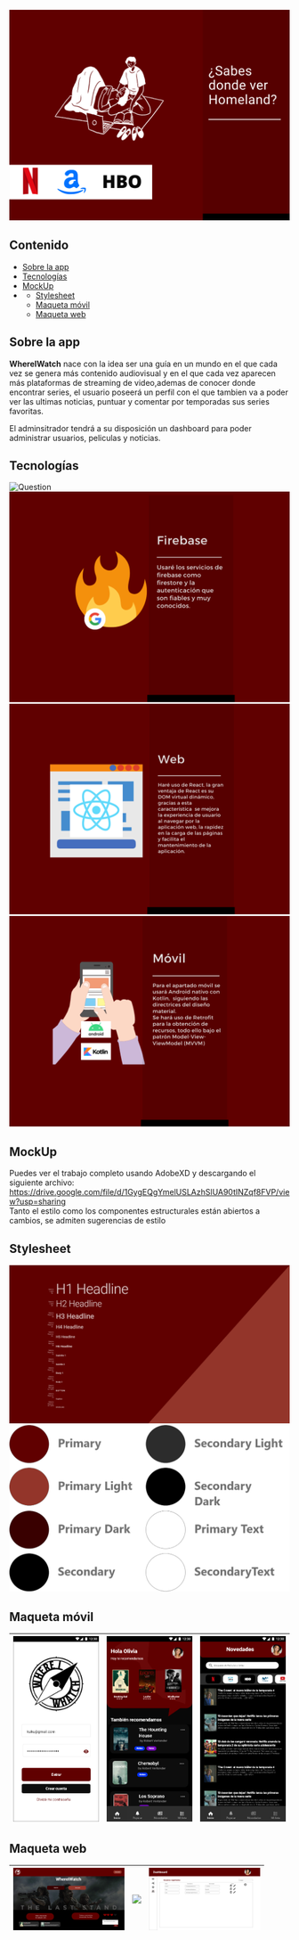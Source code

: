 ![Question](https://github.com/BeTheVal/WhereIWatch/blob/main/WIW%20Anteproyecto/Question.png)


## Contenido
* [Sobre la app](#sobre-la-app)
* [Tecnologías](#tecnologías)
* [MockUp](#mockup)
* * [Stylesheet](#stylesheet)
  * [Maqueta móvil](#maqueta-móvil)
  * [Maqueta web](#maqueta-web)


## Sobre la app

**WhereIWatch** nace con la idea ser una guía en un mundo en el que cada vez se genera más contenido audiovisual y en el que cada vez aparecen más plataformas de streaming de video,ademas de conocer donde encontrar series, el usuario poseerá un perfil con el que tambien va a poder ver las ultimas noticias, puntuar y comentar por temporadas sus series favoritas.

El adminsitrador tendrá a su disposición un dashboard para poder administrar usuarios, peliculas y noticias.

## Tecnologías
![Question](https://github.com/BeTheVal/WhereIWatch/blob/main/WIW%20Anteproyecto/Visi%C3%B3n%20General.png)
![Backend](https://github.com/BeTheVal/WhereIWatch/blob/main/WIW%20Anteproyecto/Servidor.png)
![web](https://github.com/BeTheVal/WhereIWatch/blob/main/WIW%20Anteproyecto/Web.png)
![Question](https://github.com/BeTheVal/WhereIWatch/blob/main/WIW%20Anteproyecto/Mobile.png)


## MockUp
Puedes ver el trabajo completo usando AdobeXD y descargando el siguiente archivo: https://drive.google.com/file/d/1GygEQgYmelUSLAzhSlUA90tINZqf8FVP/view?usp=sharing  
Tanto el estilo como los componentes estructurales están abiertos a cambios, se admiten sugerencias de estilo


## Stylesheet
 <img src="https://github.com/BeTheVal/WhereIWatch/blob/main/WIW%20Anteproyecto/mockupimgs/Fonts.png" width="600" />   <img src="https://github.com/BeTheVal/WhereIWatch/blob/main/WIW%20Anteproyecto/mockupimgs/Grupo%2070000.png" width="600"/>  





## Maqueta móvil
| <img src="https://github.com/BeTheVal/WhereIWatch/blob/main/WIW%20Anteproyecto/mockupimgs/Login.png" width="200"/> | <img src="https://github.com/BeTheVal/WhereIWatch/blob/main/WIW%20Anteproyecto/mockupimgs/Main%20Activity.png" width="200"/> | <img src="https://github.com/BeTheVal/WhereIWatch/blob/main/WIW%20Anteproyecto/mockupimgs/Novedades%20-%20Fragment.png" width="200"/> |
|----|----|----|

## Maqueta web

| <img src="https://github.com/BeTheVal/WhereIWatch/blob/main/WIW%20Anteproyecto/mockupimgs/Homepage.png" width="200"/> | <img src="https://github.com/BeTheVal/WhereIWatch/blob/main/WIW%20Anteproyecto/mockupimgs/Dashboard%20-%20Estad%C3%ADsticas.png" width="200"/> | <img src="https://github.com/BeTheVal/WhereIWatch/blob/main/WIW%20Anteproyecto/mockupimgs/Dashboard%20%E2%80%93%20Gesti%C3%B3n%20de%20usuarios.png" width="200"/> |
|----|----|----|
